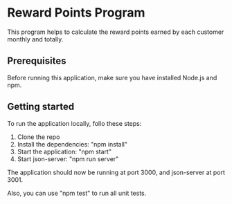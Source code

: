 # Reward Points Program

This program helps to calculate the reward points earned by each customer monthly and totally.

## Prerequisites

Before running this application, make sure you have installed Node.js and npm.

## Getting started

To run the application locally, follo these steps:

1. Clone the repo
2. Install the dependencies: "npm install"
3. Start the application: "npm start"
4. Start json-server: "npm run server"

The application should now be running at port 3000, and json-server at port 3001.

Also, you can use "npm test" to run all unit tests.
